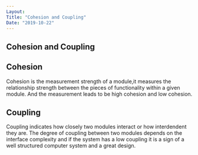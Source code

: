 ```yaml
---
Layout:
Title: "Cohesion and Coupling"
Date: "2019-10-22"
---
```


## Cohesion and Coupling

## Cohesion

Cohesion is the measurement strength of a module,it measures the relationship strength between the pieces of functionality within a given module.
And the measurement leads to be high cohesion and low cohesion.

##  Coupling 

Coupling indicates how closely two modules interact or how interdendent they are.
The degree of coupling between two modules depends on the interface complexity and if the system has a low coupling it is a sign of a well structured computer system and a great design.





